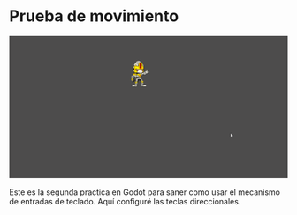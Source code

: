 # Prueba de movimiento

![](screenshots/screenshots.gif)

Este es la segunda practica en Godot para saner como usar el mecanismo de entradas de teclado. Aquí configuré las teclas direccionales.